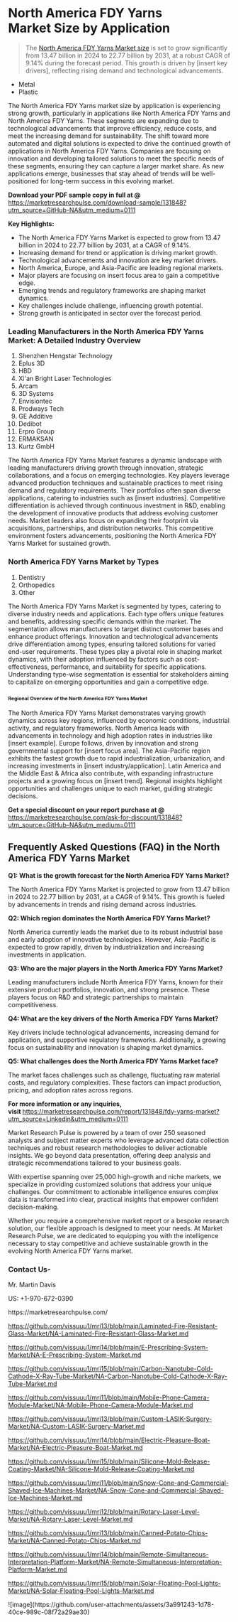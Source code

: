 <h1>North America FDY Yarns Market&nbsp;Size by Application</h1><blockquote><p>The <a href="https://marketresearchpulse.com/download-sample/131848?utm_source=GitHub-NA&amp;utm_medium=0111">North America FDY Yarns Market size</a> is set to grow significantly from 13.47 billion in 2024 to 22.77 billion by 2031, at a robust CAGR of 9.14% during the forecast period. This growth is driven by [insert key drivers], reflecting rising demand and technological advancements.</p></blockquote><ul><li>Metal<li> Plastic</li></ul><p>The North America FDY Yarns market size by application is experiencing strong growth, particularly in applications like North America FDY Yarns and North America FDY Yarns. These segments are expanding due to technological advancements that improve efficiency, reduce costs, and meet the increasing demand for sustainability. The shift toward more automated and digital solutions is expected to drive the continued growth of applications in North America FDY Yarns. Companies are focusing on innovation and developing tailored solutions to meet the specific needs of these segments, ensuring they can capture a larger market share. As new applications emerge, businesses that stay ahead of trends will be well-positioned for long-term success in this evolving market.</p><p><strong>Download your PDF sample copy in full at @ </strong><a href="https://marketresearchpulse.com/download-sample/131848?utm_source=GitHub-NA&amp;utm_medium=0111">https://marketresearchpulse.com/download-sample/131848?utm_source=GitHub-NA&amp;utm_medium=0111</a></p><p><strong>Key Highlights: </strong></p><ul><li>The North America FDY Yarns Market is expected to grow from 13.47 billion in 2024 to 22.77 billion by 2031, at a CAGR of 9.14%.</li><li>Increasing demand for trend or application is driving market growth.</li><li>Technological advancements and innovation are key market drivers.</li><li>North America, Europe, and Asia-Pacific are leading regional markets.</li><li>Major players are focusing on insert focus area to gain a competitive edge.</li><li>Emerging trends and regulatory frameworks are shaping market dynamics.</li><li>Key challenges include challenge, influencing growth potential.</li><li>Strong growth is anticipated in sector over the forecast period.</li></ul><h3>Leading Manufacturers in the North America FDY Yarns Market: A Detailed Industry Overview</h3><ol><li>Shenzhen Hengstar Technology</li><li>Eplus 3D</li><li>HBD</li><li>Xi'an Bright Laser Technologies</li><li>Arcam</li><li>3D Systems</li><li>Envisiontec</li><li>Prodways Tech</li><li>GE Additive</li><li>Dedibot</li><li>Erpro Group</li><li>ERMAKSAN</li><li>Kurtz GmbH</li></ol><div class="flex max-w-full flex-col flex-grow"><div class="min-h-8 text-message flex w-full flex-col items-end gap-2 whitespace-normal break-words [.text-message+&amp;]:mt-5" dir="auto" data-message-author-role="assistant" data-message-id="fd8432e4-4910-450d-b182-61b7bfb0a01f" data-message-model-slug="gpt-4o"><div class="flex w-full flex-col gap-1 empty:hidden first:pt-[3px]"><div class="markdown prose w-full break-words dark:prose-invert light"><p>The North America FDY Yarns Market features a dynamic landscape with leading manufacturers driving growth through innovation, strategic collaborations, and a focus on emerging technologies. Key players leverage advanced production techniques and sustainable practices to meet rising demand and regulatory requirements. Their portfolios often span diverse applications, catering to industries such as [insert industries]. Competitive differentiation is achieved through continuous investment in R&amp;D, enabling the development of innovative products that address evolving customer needs. Market leaders also focus on expanding their footprint via acquisitions, partnerships, and distribution networks. This competitive environment fosters advancements, positioning the North America FDY Yarns Market for sustained growth.</p></div></div></div></div><h3>North America FDY Yarns Market by Types</h3><ol><li>Dentistry<li> Orthopedics<li> Other</li></ol><div class="flex max-w-full flex-col flex-grow"><div class="min-h-8 text-message flex w-full flex-col items-end gap-2 whitespace-normal break-words [.text-message+&amp;]:mt-5" dir="auto" data-message-author-role="assistant" data-message-id="084470be-0bb7-4664-bddf-5156b4f41249" data-message-model-slug="gpt-4o-mini"><div class="flex w-full flex-col gap-1 empty:hidden first:pt-[3px]"><div class="markdown prose w-full break-words dark:prose-invert light"><p>The North America FDY Yarns Market is segmented by types, catering to diverse industry needs and applications. Each type offers unique features and benefits, addressing specific demands within the market. The segmentation allows manufacturers to target distinct customer bases and enhance product offerings. Innovation and technological advancements drive differentiation among types, ensuring tailored solutions for varied end-user requirements. These types play a pivotal role in shaping market dynamics, with their adoption influenced by factors such as cost-effectiveness, performance, and suitability for specific applications. Understanding type-wise segmentation is essential for stakeholders aiming to capitalize on emerging opportunities and gain a competitive edge.</p></div></div></div></div><h3><span style="font-size: 11px;">Regional Overview of the North America FDY Yarns Market</span></h3><div class="flex max-w-full flex-col flex-grow"><div class="min-h-8 text-message flex w-full flex-col items-end gap-2 whitespace-normal break-words [.text-message+&amp;]:mt-5" dir="auto" data-message-author-role="assistant" data-message-id="e9038762-ce64-4e30-91c9-9bd413514231" data-message-model-slug="gpt-4o-mini"><div class="flex w-full flex-col gap-1 empty:hidden first:pt-[3px]"><div class="markdown prose w-full break-words dark:prose-invert light"><p>The North America FDY Yarns Market demonstrates varying growth dynamics across key regions, influenced by economic conditions, industrial activity, and regulatory frameworks. North America leads with advancements in technology and high adoption rates in industries like [insert example]. Europe follows, driven by innovation and strong governmental support for [insert focus area]. The Asia-Pacific region exhibits the fastest growth due to rapid industrialization, urbanization, and increasing investments in [insert industry/application]. Latin America and the Middle East &amp; Africa also contribute, with expanding infrastructure projects and a growing focus on [insert trend]. Regional insights highlight opportunities and challenges unique to each market, guiding strategic decisions.</p></div></div></div></div><p><strong>Get a special discount on your report purchase at @ </strong><a href="https://marketresearchpulse.com/ask-for-discount/131848?utm_source=GitHub-NA&amp;utm_medium=0111">https://marketresearchpulse.com/ask-for-discount/131848?utm_source=GitHub-NA&amp;utm_medium=0111</a></p><h2>Frequently Asked Questions (FAQ) in the North America FDY Yarns Market</h2><p><strong>Q1: What is the growth forecast for the North America FDY Yarns Market?</strong></p><p>The North America FDY Yarns Market is projected to grow from 13.47 billion in 2024 to 22.77 billion by 2031, at a CAGR of 9.14%. This growth is fueled by advancements in trends and rising demand across industries.</p><p><strong>Q2: Which region dominates the North America FDY Yarns Market?</strong></p><p>North America currently leads the market due to its robust industrial base and early adoption of innovative technologies. However, Asia-Pacific is expected to grow rapidly, driven by industrialization and increasing investments in application.</p><p><strong>Q3: Who are the major players in the North America FDY Yarns Market?</strong></p><p>Leading manufacturers include North America FDY Yarns, known for their extensive product portfolios, innovation, and strong presence. These players focus on R&amp;D and strategic partnerships to maintain competitiveness.</p><p><strong>Q4: What are the key drivers of the North America FDY Yarns Market?</strong></p><p>Key drivers include technological advancements, increasing demand for application, and supportive regulatory frameworks. Additionally, a growing focus on sustainability and innovation is shaping market dynamics.</p><p><strong>Q5: What challenges does the North America FDY Yarns Market face?</strong></p><p>The market faces challenges such as challenge, fluctuating raw material costs, and regulatory complexities. These factors can impact production, pricing, and adoption rates across regions.</p><p><strong>For more information or any inquiries, visit&nbsp;</strong><a href="https://marketresearchpulse.com/report/131848/fdy-yarns-market?utm_source=Linkedin&utm_medium=0111">https://marketresearchpulse.com/report/131848/fdy-yarns-market?utm_source=Linkedin&utm_medium=0111</a></p><p>Market Research Pulse is powered by a team of over 250 seasoned analysts and subject matter experts who leverage advanced data collection techniques and robust research methodologies to deliver actionable insights. We go beyond data presentation, offering deep analysis and strategic recommendations tailored to your business goals.</p><p>With expertise spanning over 25,000 high-growth and niche markets, we specialize in providing customized solutions that address your unique challenges. Our commitment to actionable intelligence ensures complex data is transformed into clear, practical insights that empower confident decision-making.</p><p>Whether you require a comprehensive market report or a bespoke research solution, our flexible approach is designed to meet your needs. At Market Research Pulse, we are dedicated to equipping you with the intelligence necessary to stay competitive and achieve sustainable growth in the evolving North America FDY Yarns market.</p><h3><strong>Contact Us-</strong></h3><p>Mr. Martin Davis</p><p>US: +1-970-672-0390</p><p>https://marketresearchpulse.com/</p><p><a href="https://github.com/vissuuu1/mri13/blob/main/Laminated-Fire-Resistant-Glass-Market/NA-Laminated-Fire-Resistant-Glass-Market.md">https://github.com/vissuuu1/mri13/blob/main/Laminated-Fire-Resistant-Glass-Market/NA-Laminated-Fire-Resistant-Glass-Market.md</a></p><p><a href="https://github.com/vissuuu1/mri14/blob/main/E-Prescribing-System-Market/NA-E-Prescribing-System-Market.md">https://github.com/vissuuu1/mri14/blob/main/E-Prescribing-System-Market/NA-E-Prescribing-System-Market.md</a></p><p><a href="https://github.com/vissuuu1/mri15/blob/main/Carbon-Nanotube-Cold-Cathode-X-Ray-Tube-Market/NA-Carbon-Nanotube-Cold-Cathode-X-Ray-Tube-Market.md">https://github.com/vissuuu1/mri15/blob/main/Carbon-Nanotube-Cold-Cathode-X-Ray-Tube-Market/NA-Carbon-Nanotube-Cold-Cathode-X-Ray-Tube-Market.md</a></p><p><a href="https://github.com/vissuuu1/mri11/blob/main/Mobile-Phone-Camera-Module-Market/NA-Mobile-Phone-Camera-Module-Market.md">https://github.com/vissuuu1/mri11/blob/main/Mobile-Phone-Camera-Module-Market/NA-Mobile-Phone-Camera-Module-Market.md</a></p><p><a href="https://github.com/vissuuu1/mri13/blob/main/Custom-LASIK-Surgery-Market/NA-Custom-LASIK-Surgery-Market.md">https://github.com/vissuuu1/mri13/blob/main/Custom-LASIK-Surgery-Market/NA-Custom-LASIK-Surgery-Market.md</a></p><p><a href="https://github.com/vissuuu1/mri14/blob/main/Electric-Pleasure-Boat-Market/NA-Electric-Pleasure-Boat-Market.md">https://github.com/vissuuu1/mri14/blob/main/Electric-Pleasure-Boat-Market/NA-Electric-Pleasure-Boat-Market.md</a></p><p><a href="https://github.com/vissuuu1/mri15/blob/main/Silicone-Mold-Release-Coating-Market/NA-Silicone-Mold-Release-Coating-Market.md">https://github.com/vissuuu1/mri15/blob/main/Silicone-Mold-Release-Coating-Market/NA-Silicone-Mold-Release-Coating-Market.md</a></p><p><a href="https://github.com/vissuuu1/mri11/blob/main/Snow-Cone-and-Commercial-Shaved-Ice-Machines-Market/NA-Snow-Cone-and-Commercial-Shaved-Ice-Machines-Market.md">https://github.com/vissuuu1/mri11/blob/main/Snow-Cone-and-Commercial-Shaved-Ice-Machines-Market/NA-Snow-Cone-and-Commercial-Shaved-Ice-Machines-Market.md</a></p><p><a href="https://github.com/vissuuu1/mri12/blob/main/Rotary-Laser-Level-Market/NA-Rotary-Laser-Level-Market.md">https://github.com/vissuuu1/mri12/blob/main/Rotary-Laser-Level-Market/NA-Rotary-Laser-Level-Market.md</a></p><p><a href="https://github.com/vissuuu1/mri13/blob/main/Canned-Potato-Chips-Market/NA-Canned-Potato-Chips-Market.md">https://github.com/vissuuu1/mri13/blob/main/Canned-Potato-Chips-Market/NA-Canned-Potato-Chips-Market.md</a></p><p><a href="https://github.com/vissuuu1/mri14/blob/main/Remote-Simultaneous-Interpretation-Platform-Market/NA-Remote-Simultaneous-Interpretation-Platform-Market.md">https://github.com/vissuuu1/mri14/blob/main/Remote-Simultaneous-Interpretation-Platform-Market/NA-Remote-Simultaneous-Interpretation-Platform-Market.md</a></p><p><a href="https://github.com/vissuuu1/mri15/blob/main/Solar-Floating-Pool-Lights-Market/NA-Solar-Floating-Pool-Lights-Market.md">https://github.com/vissuuu1/mri15/blob/main/Solar-Floating-Pool-Lights-Market/NA-Solar-Floating-Pool-Lights-Market.md</a></p>
![image](https://github.com/user-attachments/assets/3a991243-1d78-40ce-989c-08f72a29ae30)
